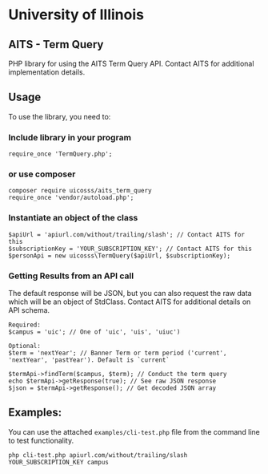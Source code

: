 # University of Illinois
## AITS - Term Query

PHP library for using the AITS Term Query API. Contact AITS for additional implementation details.

## Usage
To use the library, you need to:

### Include library in your program
`require_once 'TermQuery.php';`

### or use composer 
```
composer require uicosss/aits_term_query
require_once 'vendor/autoload.php';
```

### Instantiate an object of the class
```
$apiUrl = 'apiurl.com/without/trailing/slash'; // Contact AITS for this
$subscriptionKey = 'YOUR_SUBSCRIPTION_KEY'; // Contact AITS for this
$personApi = new uicosss\TermQuery($apiUrl, $subscriptionKey);
```

### Getting Results from an API call
The default response will be JSON, but you can also request the raw data which will be an object of StdClass. Contact AITS for additional details on API schema.
```
Required:
$campus = 'uic'; // One of 'uic', 'uis', 'uiuc')

Optional:
$term = 'nextYear'; // Banner Term or term period ('current', 'nextYear', 'pastYear'). Default is `current`

$termApi->findTerm($campus, $term); // Conduct the term query
echo $termApi->getResponse(true); // See raw JSON response
$json = $termApi->getResponse(); // Get decoded JSON array
```

## Examples:
You can use the attached `examples/cli-test.php` file from the command line to test functionality.

`php cli-test.php apiurl.com/without/trailing/slash YOUR_SUBSCRIPTION_KEY campus`